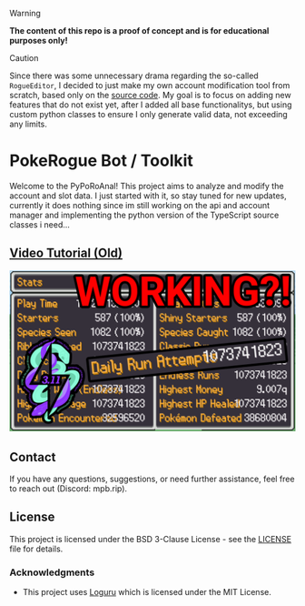 > [!WARNING]  
> **The content of this repo is a proof of concept and is for educational purposes only!**

> [!CAUTION]
> Since there was some unnecessary drama regarding the so-called `RogueEditor`, I decided to just make my own account modification tool from scratch, based only on the [source code](https://github.com/pagefaultgames/pokerogue). My goal is to focus on adding new features that do not exist yet, after I added all base functionalitys, but using custom python classes to ensure I only generate valid data, not exceeding any limits.

# PokeRogue Bot / Toolkit

Welcome to the PyPoRoAnal! This project aims to analyze and modify the account and slot data. I just started with it, so stay tuned for new updates, currently it does nothing since im still working on the api and account manager and implementing the python version of the TypeScript source classes i need...

## [Video Tutorial (Old)](https://www.youtube.com/watch?v=iS8bZPSHkIg)

[![Video Tutorial (Old)](./resources/thumbnail.png)](https://www.youtube.com/watch?v=iS8bZPSHkIg)

## Contact

If you have any questions, suggestions, or need further assistance, feel free to reach out (Discord: mpb.rip).

## License

This project is licensed under the BSD 3-Clause License - see the [LICENSE](LICENSE) file for details.

### Acknowledgments

-   This project uses [Loguru](https://github.com/Delgan/loguru) which is licensed under the MIT License.
